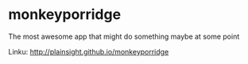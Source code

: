 monkeyporridge
==============

The most awesome app that might do something maybe at some point

Linku: http://plainsight.github.io/monkeyporridge
